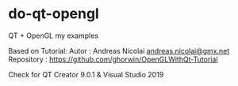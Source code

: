 # do-qt-opengl
QT + OpenGL my examples

Based on Tutorial:
Autor      : Andreas Nicolai <andreas.nicolai@gmx.net>
Repository : https://github.com/ghorwin/OpenGLWithQt-Tutorial

Check for QT Creator 9.0.1 & Visual Studio 2019
